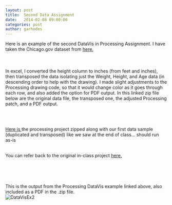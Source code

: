 ```yaml
---
layout: post
title:  Second Data Assignment
date:   2014-02-08 09:00:00
categories: post
author: garhodes
---
```


Here is an example of the second DataVis in Processing Assignment.  I have taken the Chicago.gov dataset from <a href="https://data.cityofchicago.org/Public-Safety/Sex-Offenders/vc9r-bqvy" target="_new">here.</a> </br></br>
</br></br>
In excel, I converted the height column to inches (from feet and inches), then transposed the data isolating just the Weight, Height, and Age data (in descending order to help with the drawing).  I made slight adjustments to the Processing drawing code, so that it would change color as it goes through each row, and also added the option for PDF output.  In this linked zip file below are the original data file, the transposed one, the adjusted Processing patch, and a PDF output.


</br></br>

<a href="http://saic.github.io/TheArtOfDataVisualization/people/garhodes/data/ArtDataVis_example2_sexOffender.zip" target="_new">Here is </a>the processing project zipped along with our first data sample (duplicated and transposed) like we saw at the end of class... should run as-is</br></br>

You can refer back to the original in-class project <a href="http://saic.github.io/TheArtOfDataVisualization/processing/2014/02/04/FirstDataExperiment.html" target="_new">here.</a> </br></br>

</br></br>

This is the output from the Processing DataVis example linked above, also included as a PDF in the .zip file.
</br>
![DataVisEx2](/TheArtOfDataVisualization/people/garhodes/img/ArtDataVis_ex2.jpg "Output from DataVis Assignment2 example.")
</br></br>
